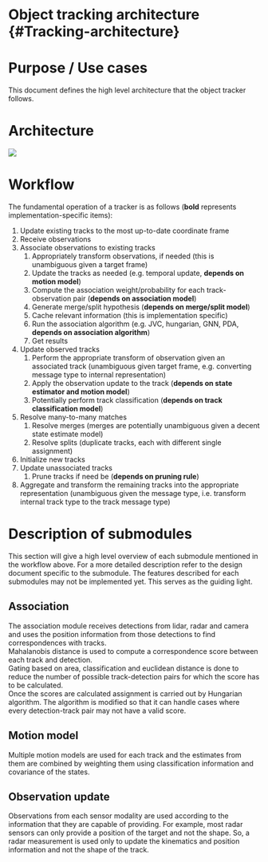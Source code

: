 Object tracking architecture {#Tracking-architecture}
==============================

# Purpose / Use cases
This document defines the high level architecture that the object tracker follows.

# Architecture  
![](images/tracking_architecture.png)

# Workflow  
The fundamental operation of a tracker is as follows (**bold** represents implementation-specific
items):

1. Update existing tracks to the most up-to-date coordinate frame
2. Receive observations
3. Associate observations to existing tracks
    1. Appropriately transform observations, if needed (this is unambiguous given a target frame)
    2. Update the tracks as needed (e.g. temporal update, **depends on motion model**)
    3. Compute the association weight/probability for each track-observation pair
  (**depends on association model**)
    1. Generate merge/split hypothesis (**depends on merge/split model**)
    2. Cache relevant information (this is implementation specific)
    3. Run the association algorithm (e.g. JVC, hungarian, GNN, PDA, **depends on association
    algorithm**)
    4. Get results
4. Update observed tracks
    1. Perform the appropriate transform of observation given an associated track (unambiguous given
    target frame, e.g. converting message type to internal representation)
    2. Apply the observation update to the track (**depends on state estimator and motion model**)
    3. Potentially perform track classification (**depends on track classification model**)
5. Resolve many-to-many matches
    1. Resolve merges (merges are potentially unambiguous given a decent state estimate model)
    2. Resolve splits (duplicate tracks, each with different single assignment)
6. Initialize new tracks
7. Update unassociated tracks
    1. Prune tracks if need be (**depends on pruning rule**)
8. Aggregate and transform the remaining tracks into the appropriate representation (unambiguous
given the message type, i.e. transform internal track type to the track message type)

# Description of submodules
This section will give a high level overview of each submodule mentioned in the workflow above. For a more detailed description refer to the design document specific to the submodule. The features described for each submodules may not be implemented yet. This serves as the guiding light.

## Association
The association module receives detections from lidar, radar and camera and uses the position information from those detections to find correspondences with tracks.  
Mahalanobis distance is used to compute a correspondence score between each track and detection.  
Gating based on area, classification and euclidean distance is done to reduce the number of possible track-detection pairs for which the score has to be calculated.   
Once the scores are calculated assignment is carried out by Hungarian algorithm. The algorithm is modified so that it can handle cases where every detection-track pair may not have a valid score.  

## Motion model  
Multiple motion models are used for each track and the estimates from them are combined by weighting them using classification information and covariance of the states.  

## Observation update  
Observations from each sensor modality are used according to the information that they are capable of providing. For example, most radar sensors can only provide a position of the target and not the shape. So, a radar measurement is used only to update the kinematics and position information and not the shape of the track.
